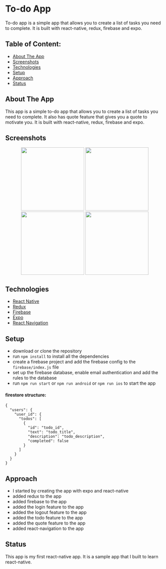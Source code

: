 # To-do App
To-do app is a simple app that allows you to create a list of tasks you need to complete. It is built with react-native, redux, firebase and expo.


## Table of Content:

- [About The App](#about-the-app)
- [Screenshots](#screenshots)
- [Technologies](#technologies)
- [Setup](#setup)
- [Approach](#approach)
- [Status](#status)


## About The App
This app is a simple to-do app that allows you to create a list of tasks you need to complete. It also has quote feature that gives you a quote to motivate you. It is built with react-native, redux, firebase and expo.

## Screenshots
<p align="center">
 <img width=200 src="https://user-images.githubusercontent.com/48176173/214956283-52ab55a8-03e3-466f-b75e-97fba71a7f83.png" />
 <img width=200 src="https://user-images.githubusercontent.com/48176173/214956309-bbb02e75-e394-4cdc-a329-ecf3bd206857.png" />
 <img width=200 src="https://user-images.githubusercontent.com/48176173/214956315-564dfd0a-479a-4561-bd3d-ec34c9852428.png" />
 <img width=200 src="https://user-images.githubusercontent.com/48176173/214956323-fe183c9d-fb1d-4ae4-b742-3a0d06e095a5.png" />
</p>



## Technologies
- [React Native](https://reactnative.dev/)
- [Redux](https://redux.js.org/)
- [Firebase](https://firebase.google.com/)
- [Expo](https://expo.io/)
- [React Navigation](https://reactnavigation.org/)


## Setup
- download or clone the repository
- run `npm install` to install all the dependencies
- create a firebase project and add the firebase config to the `firebase/index.js` file
- set up the firebase database, enable email authentication and add the rules to the database
- run `npm run start` or `npm run android` or `npm run ios` to start the app

#### firestore structure:
```
{
  "users": {
    "user_id": {
      "todos": [
        {
          "id": "todo_id",
          "text": "todo_title",
          "description": "todo_description",
          "completed": false
        }
      ]
    }
  }
}
```

## Approach
- I started by creating the app with expo and react-native
- added redux to the app
- added firebase to the app
- added the login feature to the app
- added the logout feature to the app
- added the todo feature to the app
- added the quote feature to the app
- added react-navigation to the app


## Status
This app is my first react-native app. It is a sample app that I built to learn react-native.


